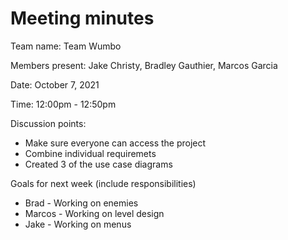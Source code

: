 # Meeting minutes

Team name: Team Wumbo 

Members present: Jake Christy, Bradley Gauthier, Marcos Garcia

Date: October 7, 2021

Time: 12:00pm - 12:50pm

Discussion points: 

* Make sure everyone can access the project
* Combine individual requiremets
* Created 3 of the use case diagrams

Goals for next week (include responsibilities)

* Brad - Working on enemies
* Marcos - Working on level design 
* Jake - Working on menus
